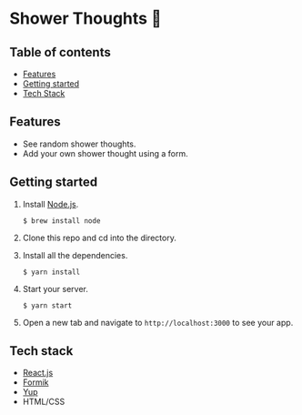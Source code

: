 # Shower Thoughts 🚿

## Table of contents

- [Features](#features)
- [Getting started](#getting-started)
- [Tech Stack](#tech-stack)

<a name="features"/>

## Features

- See random shower thoughts.
- Add your own shower thought using a form.

<a name="getting-started"/>

## Getting started

1. Install [Node.js](https://www.npmjs.com/get-npm).

   `$ brew install node`

2. Clone this repo and cd into the directory.
3. Install all the dependencies.

   `$ yarn install`

4. Start your server.

   `$ yarn start`

5. Open a new tab and navigate to `http://localhost:3000` to see your app.

<a name="tech-stack"/>

## Tech stack

- [React.js](https://reactjs.org)
- [Formik](https://formik.org)
- [Yup](https://github.com/jquense/yup)
- HTML/CSS
